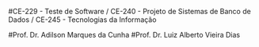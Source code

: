 #CE-229 - Teste de Software / CE-240 - Projeto de Sistemas de Banco de Dados / CE-245 - Tecnologias da Informação

#Prof. Dr. Adilson Marques da Cunha
#Prof. Dr. Luiz Alberto Vieira Dias

